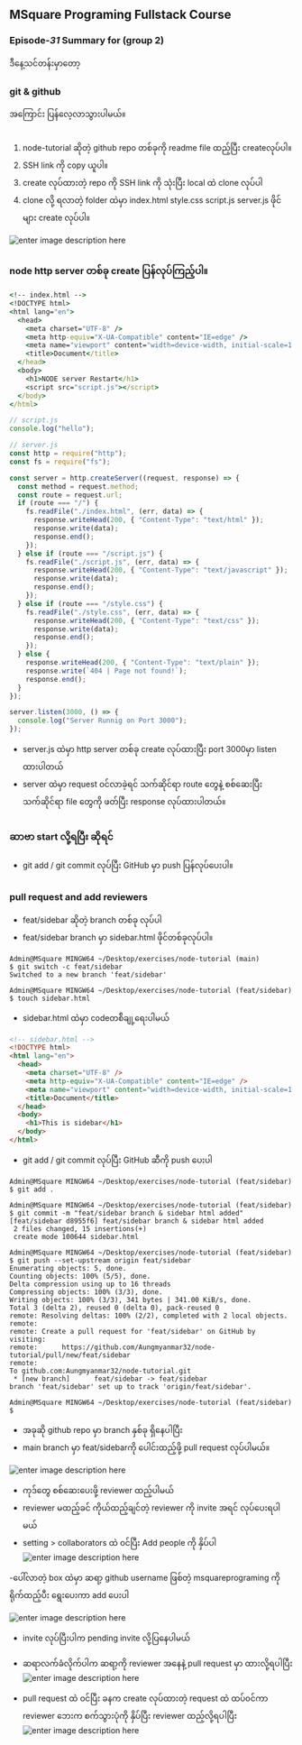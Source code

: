 ﻿
## MSquare Programing Fullstack Course
### Episode-*31* Summary for (group 2) 

ဒီနေ့သင်တန်းမှာတော့ <br>
### git & github

အကြောင်း ပြန်လေ့လာသွားပါမယ်။
##

1. node-tutorial ဆိုတဲ့ github repo တစ်ခုကို readme file ထည့်ပြီး createလုပ်ပါ။
2. SSH link ကို copy  ယူပါ။
3. create လုပ်ထားတဲ့ repo ကို SSH link ကို သုံးပြီး local ထဲ clone လုပ်ပါ 
4. clone လို့ ရလာတဲ့ folder ထဲမှာ index.html style.css script.js server.js ဖိုင်များ create လုပ်ပါ။

![enter image description here](https://raw.githubusercontent.com/Aungmyanmar32/msquare-fullstack-m2/main/ep31g21.png)
##
### node http server တစ်ခု create ပြန်လုပ်ကြည့်ပါ။

```cmd
<!-- index.html -->
<!DOCTYPE html>
<html lang="en">
  <head>
    <meta charset="UTF-8" />
    <meta http-equiv="X-UA-Compatible" content="IE=edge" />
    <meta name="viewport" content="width=device-width, initial-scale=1.0" />
    <title>Document</title>
  </head>
  <body>
    <h1>NODE server Restart</h1>
    <script src="script.js"></script>
  </body>
</html>
```
```js
// script.js
console.log("hello");
```
```js
// server.js
const http = require("http");
const fs = require("fs");

const server = http.createServer((request, response) => {
  const method = request.method;
  const route = request.url;
  if (route === "/") {
    fs.readFile("./index.html", (err, data) => {
      response.writeHead(200, { "Content-Type": "text/html" });
      response.write(data);
      response.end();
    });
  } else if (route === "/script.js") {
    fs.readFile("./script.js", (err, data) => {
      response.writeHead(200, { "Content-Type": "text/javascript" });
      response.write(data);
      response.end();
    });
  } else if (route === "/style.css") {
    fs.readFile("./style.css", (err, data) => {
      response.writeHead(200, { "Content-Type": "text/css" });
      response.write(data);
      response.end();
    });
  } else {
    response.writeHead(200, { "Content-Type": "text/plain" });
    response.write(`404 | Page not found!`);
    response.end();
  }
});

server.listen(3000, () => {
  console.log("Server Runnig on Port 3000");
});

```
- server.js ထဲမှာ http server တစ်ခု create လုပ်ထားပြီး port 3000မှာ listen ထားပါတယ်
- server  ထဲမှာ  request ၀င်လာခဲ့ရင် သက်ဆိုင်ရာ route တွေနဲ့ စစ်ဆေးပြီး   သက်ဆိုင်ရာ file တွေကို  ဖတ်ပြီး response လုပ်ထားပါတယ်။
##
### ဆာဗာ start လို့ရပြီး ဆိုရင် 
- git add / git commit လုပ်ပြီး GitHub မှာ push ပြန်လုပ်ပေးပါ။
##
##
### pull request and add reviewers
- feat/sidebar ဆိုတဲ့ branch  တစ်ခု လုပ်ပါ
- feat/sidebar branch မှာ sidebar.html ဖိုင်တစ်ခုလုပ်ပါ။
```properties
Admin@MSquare MINGW64 ~/Desktop/exercises/node-tutorial (main)
$ git switch -c feat/sidebar
Switched to a new branch 'feat/sidebar'

Admin@MSquare MINGW64 ~/Desktop/exercises/node-tutorial (feat/sidebar)
$ touch sidebar.html

```
- sidebar.html ထဲမှာ codeတစ်ိချု့ရေးပါမယ်
```html
<!-- sidebar.html -->
<!DOCTYPE html>
<html lang="en">
  <head>
    <meta charset="UTF-8" />
    <meta http-equiv="X-UA-Compatible" content="IE=edge" />
    <meta name="viewport" content="width=device-width, initial-scale=1.0" />
    <title>Document</title>
  </head>
  <body>
    <h1>This is sidebar</h1>  
  </body>
</html>
```
- git add / git commit လုပ်ပြီး GitHub  ဆီကို push ပေးပါ
```properties
Admin@MSquare MINGW64 ~/Desktop/exercises/node-tutorial (feat/sidebar)
$ git add .

Admin@MSquare MINGW64 ~/Desktop/exercises/node-tutorial (feat/sidebar)
$ git commit -m "feat/sidebar branch & sidebar html added"
[feat/sidebar d8955f6] feat/sidebar branch & sidebar html added
 2 files changed, 15 insertions(+)
 create mode 100644 sidebar.html

Admin@MSquare MINGW64 ~/Desktop/exercises/node-tutorial (feat/sidebar)
$ git push --set-upstream origin feat/sidebar
Enumerating objects: 5, done.
Counting objects: 100% (5/5), done.
Delta compression using up to 16 threads
Compressing objects: 100% (3/3), done.
Writing objects: 100% (3/3), 341 bytes | 341.00 KiB/s, done.
Total 3 (delta 2), reused 0 (delta 0), pack-reused 0
remote: Resolving deltas: 100% (2/2), completed with 2 local objects.
remote: 
remote: Create a pull request for 'feat/sidebar' on GitHub by visiting:
remote:      https://github.com/Aungmyanmar32/node-tutorial/pull/new/feat/sidebar
remote:
To github.com:Aungmyanmar32/node-tutorial.git
 * [new branch]      feat/sidebar -> feat/sidebar
branch 'feat/sidebar' set up to track 'origin/feat/sidebar'.

Admin@MSquare MINGW64 ~/Desktop/exercises/node-tutorial (feat/sidebar)
$
``` 
- အခုဆို github repo မှာ  branch နှစ်ခု ရှိနေပါပြီး
- main branch မှာ feat/sidebarကို ပေါင်းထည့်ဖို့  pull request လုပ်ပါမယ်။

![enter image description here](https://raw.githubusercontent.com/Aungmyanmar32/msquare-fullstack-m2/main/ep31g22.png)
- ကုဒ်တွေ စစ်ဆေးပေးဖို့ reviewer ထည့်ပါမယ်
- reviewer မထည့်ခင် ကိုယ်ထည့်ချင်တဲ့ reviewer ကို invite အရင် လုပ်ပေးရပါမယ်
- setting > collaborators ထဲ ၀င်ပြီး Add people ကို နှိပ်ပါ
![enter image description here](https://raw.githubusercontent.com/Aungmyanmar32/msquare-fullstack-m2/main/ep31g23.png)

-ပေါ်လာတဲ့ box ထဲမှာ ဆရာ့ github username ဖြစ်တဲ့ msquareprograming ကို ရိုက်ထည့်ပီး ရွေးပေးကာ add ပေးပါ

![enter image description here](https://raw.githubusercontent.com/Aungmyanmar32/msquare-fullstack-m2/main/ep31g24.png)

- invite လုပ်ပြီးပါက pending invite လို့ပြနေပါမယ်
- ဆရာလက်ခံလိုက်ပါက ဆရာ့ကို reviewer အနေနဲ့ pull request မှာ ထားလို့ရပါပြီး 
![enter image description here](https://raw.githubusercontent.com/Aungmyanmar32/msquare-fullstack-m2/main/ep31g25.png)

- pull request ထဲ ၀င်ပြီး  ခနက create လုပ်ထားတဲ့ request ထဲ ထပ်၀င်ကာ reviewer ဘေးက စက်သွားပုံကို နှိပ်ပြီး reviewer  ထည့်လို့ရပါပြီး
![enter image description here](https://raw.githubusercontent.com/Aungmyanmar32/msquare-fullstack-m2/main/ep31g26.png)
